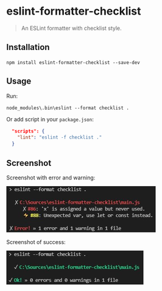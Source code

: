 # eslint-formatter-checklist

> An ESLint formatter with checklist style.

## Installation

`npm install eslint-formatter-checklist --save-dev`

## Usage

Run:

```
node_modules\.bin\eslint --format checklist .
```

Or add script in your `package.json`:

```json
  "scripts": {
    "lint": "eslint -f checklist ."
  }
```

## Screenshot

Screenshot with error and warning:

![Screenshot with error and warning](screenie-error-and-warning.jpg)

Screenshot of success:

![Screenshot of success](screenie-successjpg.jpg)
